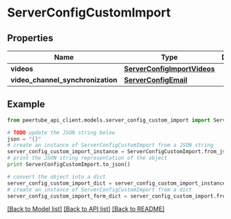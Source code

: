 # ServerConfigCustomImport


## Properties
Name | Type | Description | Notes
------------ | ------------- | ------------- | -------------
**videos** | [**ServerConfigImportVideos**](ServerConfigImportVideos.md) |  | [optional] 
**video_channel_synchronization** | [**ServerConfigEmail**](ServerConfigEmail.md) |  | [optional] 

## Example

```python
from peertube_api_client.models.server_config_custom_import import ServerConfigCustomImport

# TODO update the JSON string below
json = "{}"
# create an instance of ServerConfigCustomImport from a JSON string
server_config_custom_import_instance = ServerConfigCustomImport.from_json(json)
# print the JSON string representation of the object
print ServerConfigCustomImport.to_json()

# convert the object into a dict
server_config_custom_import_dict = server_config_custom_import_instance.to_dict()
# create an instance of ServerConfigCustomImport from a dict
server_config_custom_import_form_dict = server_config_custom_import.from_dict(server_config_custom_import_dict)
```
[[Back to Model list]](../README.md#documentation-for-models) [[Back to API list]](../README.md#documentation-for-api-endpoints) [[Back to README]](../README.md)


